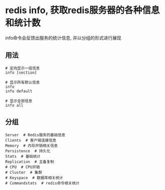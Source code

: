 # redis info, 获取redis服务器的各种信息和统计数

info命令会反馈出服务的统计信息, 并以分组的形式进行展现

## 用法

```
# 定向显示一组信息
info [section]

# 显示所有默认信息
info
info default

# 显示全部信息
info all
```

## 分组

```
Server  # Redis服务的基础信息
Clients  # 客户端连接信息
Memory  # 内存开销相关信息
Persistence  # 持久化
Stats  # 基础统计
Replication  # 主备复制
# CPU  # CPU开销
# Cluster  # 集群
# Keyspace  # 数据库相关统计
# Commandstats  # redis命令相关统计
```
